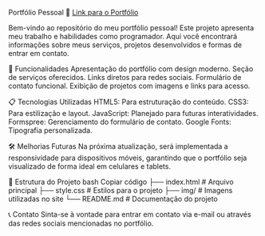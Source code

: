 Portfólio Pessoal
🔗 [Link para o Portfólio](https://crimsoncode.netlify.app/)

Bem-vindo ao repositório do meu portfólio pessoal! Este projeto apresenta meu trabalho e habilidades como programador. Aqui você encontrará informações sobre meus serviços, projetos desenvolvidos e formas de entrar em contato.

🚀 Funcionalidades
Apresentação do portfólio com design moderno.
Seção de serviços oferecidos.
Links diretos para redes sociais.
Formulário de contato funcional.
Exibição de projetos com imagens e links para acesso.

📋 Tecnologias Utilizadas
HTML5: Para estruturação do conteúdo.
CSS3: Para estilização e layout.
JavaScript: Planejado para futuras interatividades.
Formspree: Gerenciamento do formulário de contato.
Google Fonts: Tipografia personalizada.

🛠 Melhorias Futuras
Na próxima atualização, será implementada a responsividade para dispositivos móveis, garantindo que o portfólio seja visualizado de forma ideal em celulares e tablets.

📂 Estrutura do Projeto
bash
Copiar código
├── index.html      # Arquivo principal
├── style.css       # Estilos para o projeto
├── img/            # Imagens utilizadas no site
└── README.md       # Documentação do projeto

📞 Contato
Sinta-se à vontade para entrar em contato via e-mail ou através das redes sociais mencionadas no portfólio.
